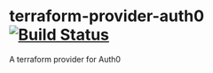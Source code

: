 # terraform-provider-auth0 [![Build Status](https://travis-ci.org/kevholditch/terraform-provider-auth0.svg?branch=master)](https://travis-ci.org/kevholditch/terraform-provider-auth0)
A terraform provider for Auth0
